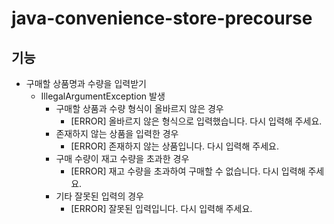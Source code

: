 # java-convenience-store-precourse

## 기능
- 구매할 상품명과 수량을 입력받기
  - IllegalArgumentException 발생 
    - 구매할 상품과 수량 형식이 올바르지 않은 경우
      - [ERROR] 올바르지 않은 형식으로 입력했습니다. 다시 입력해 주세요.
    - 존재하지 않는 상품을 입력한 경우
      - [ERROR] 존재하지 않는 상품입니다. 다시 입력해 주세요.
    - 구매 수량이 재고 수량을 초과한 경우
      - [ERROR] 재고 수량을 초과하여 구매할 수 없습니다. 다시 입력해 주세요.
    - 기타 잘못된 입력의 경우
      - [ERROR] 잘못된 입력입니다. 다시 입력해 주세요.
